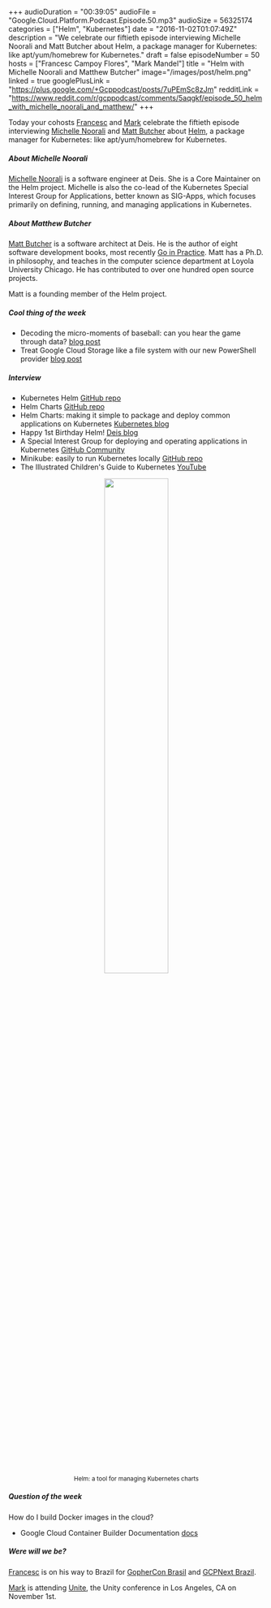 +++
audioDuration = "00:39:05"
audioFile = "Google.Cloud.Platform.Podcast.Episode.50.mp3"
audioSize = 56325174
categories = ["Helm", "Kubernetes"]
date = "2016-11-02T01:07:49Z"
description = "We celebrate our fiftieth episode interviewing Michelle Noorali and Matt Butcher about Helm, a package manager for Kubernetes: like apt/yum/homebrew for Kubernetes."
draft = false
episodeNumber = 50
hosts = ["Francesc Campoy Flores", "Mark Mandel"]
title = "Helm with Michelle Noorali and Matthew Butcher"
image="/images/post/helm.png"
linked = true
googlePlusLink = "https://plus.google.com/+Gcppodcast/posts/7uPEmSc8zJm"
redditLink = "https://www.reddit.com/r/gcppodcast/comments/5aqgkf/episode_50_helm_with_michelle_noorali_and_matthew/"
+++

Today your cohosts [Francesc](https://twitter.com/francesc) and [Mark](https://twitter.com/Neurotic)
celebrate the fiftieth episode interviewing [Michelle Noorali](https://twitter.com/michellenoorali)
and [Matt Butcher](https://twitter.com/technosophos) about [Helm](https://github.com/kubernetes/helm),
a package manager for Kubernetes: like apt/yum/homebrew for Kubernetes.

<!--more-->

##### About Michelle Noorali

[Michelle Noorali](https://twitter.com/michellenoorali) is a software engineer at Deis.
She is a Core Maintainer on the Helm project. Michelle is also the co-lead of the Kubernetes
Special Interest Group for Applications, better known as SIG-Apps, which focuses primarily on
defining, running, and managing applications in Kubernetes.

##### About Matthew Butcher

[Matt Butcher](https://twitter.com/technosophos) is a software architect at Deis. He is the author of
eight software development books, most recently [Go in Practice](http://goinpracticebook.com/).
Matt has a Ph.D. in philosophy, and teaches in the computer science department at Loyola University
Chicago. He has contributed to over one hundred open source projects.

Matt is a founding member of the Helm project.

##### Cool thing of the week

- Decoding the micro-moments of baseball: can you hear the game through data? [blog post](https://cloudplatform.googleblog.com/2016/10/decoding-the-micro-moments-of-baseball-can-you-hear-the-game-through-data.html)
- Treat Google Cloud Storage like a file system with our new PowerShell provider [blog post](https://cloudplatform.googleblog.com/2016/10/treat-Google-Cloud-Storage-like-a-file-system-with-our-new-PowerShell-provider.html)

##### Interview

- Kubernetes Helm [GitHub repo](https://github.com/kubernetes/helm)
- Helm Charts [GitHub repo](https://github.com/kubernetes/charts)
- Helm Charts: making it simple to package and deploy common applications on Kubernetes [Kubernetes blog](http://blog.kubernetes.io/2016/10/helm-charts-making-it-simple-to-package-and-deploy-apps-on-kubernetes.html)
- Happy 1st Birthday Helm! [Deis blog](https://deis.com/blog/2016/happy-birthday-helm/)
- A Special Interest Group for deploying and operating applications in Kubernetes [GitHub Community](https://github.com/kubernetes/community/tree/master/sig-apps)
- Minikube: easily to run Kubernetes locally [GitHub repo](https://github.com/kubernetes/minikube)
- The Illustrated Children's Guide to Kubernetes [YouTube](https://www.youtube.com/watch?v=4ht22ReBjno)


<div style="text-align: center">
  <img src="/images/post/helm.png" style="margin: auto; width: 50%; max-width:300px">
  <p><small>Helm: a tool for managing Kubernetes charts</small></p>
</div>

##### Question of the week

How do I build Docker images in the cloud?
- Google Cloud Container Builder Documentation [docs](https://cloud.google.com/container-builder/docs/)

##### Were will we be?

[Francesc](https://twitter.com/francesc) is on his way to Brazil for [GopherCon Brasil](https://2016.gopherconbr.org/en/) and
[GCPNext Brazil](https://cloudplatformonline.com/NEXT2016-Brazil.html).

[Mark](https://twitter.com/Neurotic) is attending [Unite](https://unite.unity.com/2016/los-angeles),
the Unity conference in Los Angeles, CA on November 1st.